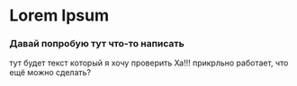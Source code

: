 # Lorem Ipsum

### Давай попробую тут что-то написать
тут будет текст который я хочу проверить
Ха!!! прикрльно работает, что ещё можно сделать?
